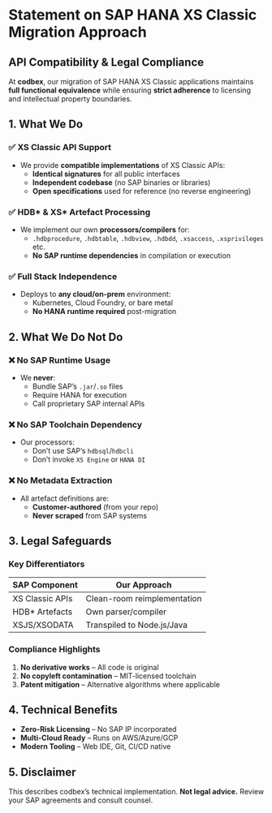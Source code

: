 # Statement on SAP HANA XS Classic Migration Approach  
## API Compatibility & Legal Compliance  

At **codbex**, our migration of SAP HANA XS Classic applications maintains **full functional equivalence** while ensuring **strict adherence** to licensing and intellectual property boundaries.  

## 1. What We Do  

### ✅ XS Classic API Support  
- We provide **compatible implementations** of XS Classic APIs:  
  - **Identical signatures** for all public interfaces  
  - **Independent codebase** (no SAP binaries or libraries)  
  - **Open specifications** used for reference (no reverse engineering)  

### ✅ HDB* & XS* Artefact Processing  
- We implement our own **processors/compilers** for:  
  - `.hdbprocedure`, `.hdbtable`, `.hdbview`, `.hdbdd`, `.xsaccess`, `.xsprivileges` etc.  
  - **No SAP runtime dependencies** in compilation or execution  

### ✅ Full Stack Independence  
- Deploys to **any cloud/on-prem** environment:
  - Kubernetes, Cloud Foundry, or bare metal
  - **No HANA runtime required** post-migration  

## 2. What We Do Not Do  

### ❌ No SAP Runtime Usage  
- We **never**:  
  - Bundle SAP’s `.jar`/`.so` files  
  - Require HANA for execution  
  - Call proprietary SAP internal APIs  

### ❌ No SAP Toolchain Dependency  
- Our processors:  
  - Don’t use SAP’s `hdbsql`/`hdbcli`  
  - Don’t invoke `XS Engine` or `HANA DI`  

### ❌ No Metadata Extraction  
- All artefact definitions are:  
  - **Customer-authored** (from your repo)  
  - **Never scraped** from SAP systems  

## 3. Legal Safeguards  

### Key Differentiators  

| SAP Component       | Our Approach |  
|---------------------|-------------|  
| XS Classic APIs     | Clean-room reimplementation |  
| HDB* Artefacts      | Own parser/compiler |  
| XSJS/XSODATA        | Transpiled to Node.js/Java |  

### Compliance Highlights
1. **No derivative works** – All code is original
2. **No copyleft contamination** – MIT-licensed toolchain
3. **Patent mitigation** – Alternative algorithms where applicable

## 4. Technical Benefits

- **Zero-Risk Licensing** – No SAP IP incorporated
- **Multi-Cloud Ready** – Runs on AWS/Azure/GCP
- **Modern Tooling** – Web IDE, Git, CI/CD native

## 5. Disclaimer  

This describes codbex’s technical implementation. **Not legal advice.** Review your SAP agreements and consult counsel.  
